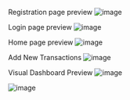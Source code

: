 Registration page preview
![image](https://github.com/user-attachments/assets/aefeb40c-d729-44ca-b716-6c3f06e4767f)

Login page preview
![image](https://github.com/user-attachments/assets/22e1c01a-65e8-4ee8-9d09-839b140bffd8)

Home page preview
![image](https://github.com/user-attachments/assets/cc6c809e-335b-47d6-aafa-7f11cb2b0afa)

Add New Transactions
![image](https://github.com/user-attachments/assets/03ed7599-9a6f-4039-a4c4-80943c7dab52)

Visual Dashboard Preview
![image](https://github.com/user-attachments/assets/1addf56a-97db-4c68-bac5-b0df397b3c21)

![image](https://github.com/user-attachments/assets/47c5b442-f478-4756-9118-d24f2a70395e)

